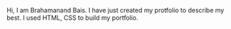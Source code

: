 Hi, I am Brahamanand Bais. I have just created my protfolio to describe my best.
I used HTML, CSS to build my portfolio.
